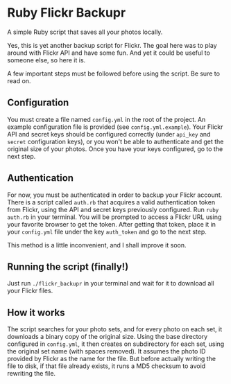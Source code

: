 Ruby Flickr Backupr
===

A simple Ruby script that saves all your photos locally.

Yes, this is yet another backup script for Flickr. The goal here was to play around with Flickr API and have some fun. And yet it could be useful to someone else, so here it is.

A few important steps must be followed before using the script. Be sure to read on.

Configuration
---

You must create a file named `config.yml` in the root of the project. An example configuration file is provided (see `config.yml.example`).
Your Flickr API and secret keys should be configured correctly (under `api_key` and `secret` configuration keys), or you won't be able to authenticate and get the original size of your photos.
Once you have your keys configured, go to the next step.

Authentication
---

For now, you must be authenticated in order to backup your Flickr account. There is a script called `auth.rb` that acquires a valid authentication token from Flickr, using the API and secret keys previously configured.
Run `ruby auth.rb` in your terminal. You will be prompted to access a Flickr URL using your favorite browser to get the token.
After getting that token, place it in your `config.yml` file under the key `auth_token` and go to the next step.

This method is a little inconvenient, and I shall improve it soon.

Running the script (finally!)
---

Just run `./flickr_backupr` in your terminal and wait for it to download all your Flickr files.

How it works
---

The script searches for your photo sets, and for every photo on each set, it downloads a binary copy of the original size. Using the base directory configured in `config.yml`, it then creates on subdirectory for each set, using the original set name (with spaces removed). It assumes the photo ID provided by Flickr as the name for the file. But before actually writing the file to disk, if that file already exists, it runs a MD5 checksum to avoid rewriting the file.
